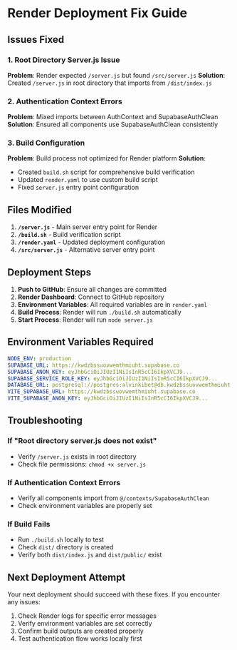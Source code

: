 # Render Deployment Fix Guide

## Issues Fixed

### 1. Root Directory Server.js Issue
**Problem**: Render expected `/server.js` but found `/src/server.js`
**Solution**: Created `/server.js` in root directory that imports from `/dist/index.js`

### 2. Authentication Context Errors
**Problem**: Mixed imports between AuthContext and SupabaseAuthClean
**Solution**: Ensured all components use SupabaseAuthClean consistently

### 3. Build Configuration
**Problem**: Build process not optimized for Render platform
**Solution**: 
- Created `build.sh` script for comprehensive build verification
- Updated `render.yaml` to use custom build script
- Fixed `server.js` entry point configuration

## Files Modified

1. **`/server.js`** - Main server entry point for Render
2. **`/build.sh`** - Build verification script
3. **`/render.yaml`** - Updated deployment configuration
4. **`/src/server.js`** - Alternative server entry point

## Deployment Steps

1. **Push to GitHub**: Ensure all changes are committed
2. **Render Dashboard**: Connect to GitHub repository
3. **Environment Variables**: All required variables are in `render.yaml`
4. **Build Process**: Render will run `./build.sh` automatically
5. **Start Process**: Render will run `node server.js`

## Environment Variables Required

```yaml
NODE_ENV: production
SUPABASE_URL: https://kwdzbssuovwemthmiuht.supabase.co
SUPABASE_ANON_KEY: eyJhbGciOiJIUzI1NiIsInR5cCI6IkpXVCJ9...
SUPABASE_SERVICE_ROLE_KEY: eyJhbGciOiJIUzI1NiIsInR5cCI6IkpXVCJ9...
DATABASE_URL: postgresql://postgres:alvinkibet@db.kwdzbssuovwemthmiuht.supabase.co:5432/postgres
VITE_SUPABASE_URL: https://kwdzbssuovwemthmiuht.supabase.co
VITE_SUPABASE_ANON_KEY: eyJhbGciOiJIUzI1NiIsInR5cCI6IkpXVCJ9...
```

## Troubleshooting

### If "Root directory server.js does not exist"
- Verify `/server.js` exists in root directory
- Check file permissions: `chmod +x server.js`

### If Authentication Context Errors
- Verify all components import from `@/contexts/SupabaseAuthClean`
- Check environment variables are properly set

### If Build Fails
- Run `./build.sh` locally to test
- Check `dist/` directory is created
- Verify both `dist/index.js` and `dist/public/` exist

## Next Deployment Attempt

Your next deployment should succeed with these fixes. If you encounter any issues:

1. Check Render logs for specific error messages
2. Verify environment variables are set correctly
3. Confirm build outputs are created properly
4. Test authentication flow works locally first